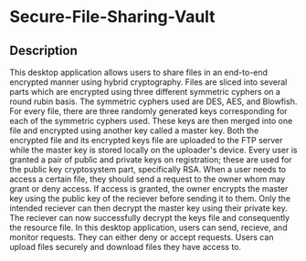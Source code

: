 # Secure-File-Sharing-Vault

## Description

This desktop application allows users to share files in an end-to-end encrypted manner using hybrid cryptography. Files are sliced into several parts which are encrypted using three different symmetric cyphers on a round rubin basis. The symmetric cyphers used are DES, AES, and Blowfish. For every file, there are three randomly generated keys corresponding for each of the symmetric cyphers used. These keys are then merged into one file and encrypted using another key called a master key. Both the encrypted file and its encrypted keys file are uploaded to the FTP server while the master key is stored locally on the uploader's device. Every user is granted a pair of public and private keys on registration; these are used for the public key cryptosystem part, specifically RSA. When a user needs to access a certain file, they should send a request to the owner whom may grant or deny access. If access is granted, the owner encrypts the master key using the public key of the reciever before sending it to them. Only the intended reciever can then decrypt the master key using their private key. The reciever can now successfully decrypt the keys file and consequently the resource file. In this desktop application, users can send, recieve, and monitor requests. They can either deny or accept requests. Users can upload files securely and download files they have access to.   

